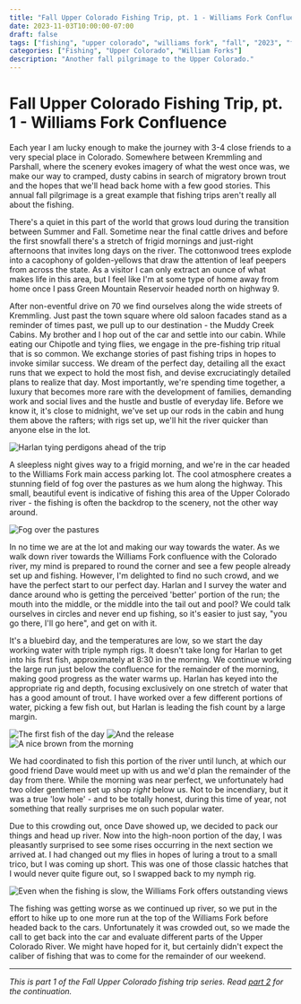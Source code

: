 ```yaml
---
title: "Fall Upper Colorado Fishing Trip, pt. 1 - Williams Fork Confluence"
date: 2023-11-03T10:00:00-07:00
draft: false
tags: ["fishing", "upper colorado", "williams fork", "fall", "2023", "front range fishing"]
categories: ["Fishing", "Upper Colorado", "William Forks"]
description: "Another fall pilgrimage to the Upper Colorado."
---
```


# Fall Upper Colorado Fishing Trip, pt. 1 - Williams Fork Confluence

Each year I am lucky enough to make the journey with 3-4 close friends to a very special place in Colorado. Somewhere between Kremmling and Parshall, where the scenery evokes imagery of what the west once was, we make our way to cramped, dusty cabins in search of migratory brown trout and the hopes that we'll head back home with a few good stories. This annual fall pilgrimage is a great example that fishing trips aren't really all about the fishing.

There's a quiet in this part of the world that grows loud during the transition between Summer and Fall. Sometime near the final cattle drives and before the first snowfall there's a stretch of frigid mornings and just-right afternoons that invites long days on the river. The cottonwood trees explode into a cacophony of golden-yellows that draw the attention of leaf peepers from across the state. As a visitor I can only extract an ounce of what makes life in this area, but I feel like I'm at some type of home away from home once I pass Green Mountain Reservoir headed north on highway 9.

After non-eventful drive on 70 we find ourselves along the wide streets of Kremmling. Just past the town square where old saloon facades stand as a reminder of times past, we pull up to our destination - the Muddy Creek Cabins. My brother and I hop out of the car and settle into our cabin. While eating our Chipotle and tying flies, we engage in the pre-fishing trip ritual that is so common. We exchange stories of past fishing trips in hopes to invoke similar success. We dream of the perfect day, detailing all the exact runs that we expect to hold the most fish, and devise excruciatingly detailed plans to realize that day. Most importantly, we're spending time together, a luxury that becomes more rare with the development of families, demanding work and social lives and the hustle and bustle of everyday life. Before we know it, it's close to midnight, we've set up our rods in the cabin and hung them above the rafters; with rigs set up, we'll hit the river quicker than anyone else in the lot.

![Harlan tying perdigons ahead of the trip](/images/posts/upper-colorado/harlan-tying-flies.jpg)

A sleepless night gives way to a frigid morning, and we're in the car headed to the Williams Fork main access parking lot. The cool atmosphere creates a stunning field of fog over the pastures as we hum along the highway. This small, beautiful event is indicative of fishing this area of the Upper Colorado river - the fishing is often the backdrop to the scenery, not the other way around.

![Fog over the pastures](/images/posts/upper-colorado/morning-fog.jpg)

In no time we are at the lot and making our way towards the water. As we walk down river towards the Williams Fork confluence with the Colorado river, my mind is prepared to round the corner and see a few people already set up and fishing. However, I'm delighted to find no such crowd, and we have the perfect start to our perfect day. Harlan and I survey the water and dance around who is getting the perceived 'better' portion of the run; the mouth into the middle, or the middle into the tail out and pool? We could talk ourselves in circles and never end up fishing, so it's easier to just say, "you go there, I'll go here", and get on with it.

It's a bluebird day, and the temperatures are low, so we start the day working water with triple nymph rigs. It doesn't take long for Harlan to get into his first fish, approximately at 8:30 in the morning. We continue working the large run just below the confluence for the remainder of the morning, making good progress as the water warms up. Harlan has keyed into the appropriate rig and depth, focusing exclusively on one stretch of water that has a good amount of trout. I have worked over a few different portions of water, picking a few fish out, but Harlan is leading the fish count by a large margin.

![The first fish of the day](/images/posts/upper-colorado/first-fish.jpg)
![And the release](/images/posts/upper-colorado/fish-release.jpg)
![A nice brown from the morning](/images/posts/upper-colorado/morning-brown.jpg)

We had coordinated to fish this portion of the river until lunch, at which our good friend Dave would meet up with us and we'd plan the remainder of the day from there. While the morning was near perfect, we unfortunately had two older gentlemen set up shop *right* below us. Not to be incendiary, but it was a true 'low hole' - and to be totally honest, during this time of year, not something that really surprises me on such popular water.

Due to this crowding out, once Dave showed up, we decided to pack our things and head up river. Now into the high-noon portion of the day, I was pleasantly surprised to see some rises occurring in the next section we arrived at. I had changed out my flies in hopes of luring a trout to a small trico, but I was coming up short. This was one of those classic hatches that I would never quite figure out, so I swapped back to my nymph rig.

![Even when the fishing is slow, the Williams Fork offers outstanding views](/images/posts/upper-colorado/williams-fork-scenery.jpg)

The fishing was getting worse as we continued up river, so we put in the effort to hike up to one more run at the top of the Williams Fork before headed back to the cars. Unfortunately it was crowded out, so we made the call to get back into the car and evaluate different parts of the Upper Colorado River. We might have hoped for it, but certainly didn't expect the caliber of fishing that was to come for the remainder of our weekend.

---

*This is part 1 of the Fall Upper Colorado fishing trip series. Read [part 2](/posts/fall-upper-colorado-pt2/) for the continuation.* 